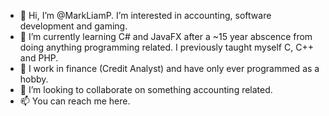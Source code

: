 - 👋 Hi, I’m @MarkLiamP.  I’m interested in accounting, software development and gaming.
- 👀 I’m currently learning C# and JavaFX after a ~15 year abscence from doing anything programming related.  I previously taught myself C, C++ and PHP.
- 🌱 I work in finance (Credit Analyst) and have only ever programmed as a hobby.  
- 💞️ I’m looking to collaborate on something accounting related.
- 📫 You can reach me here.

<!---
MarkLiamP/MarkLiamP is a ✨ special ✨ repository because its `README.md` (this file) appears on your GitHub profile.
You can click the Preview link to take a look at your changes.
--->

